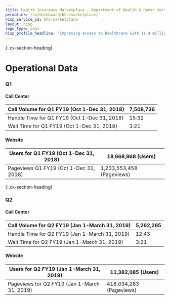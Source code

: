 ```yaml
---
title: Health Insurance Marketplace - Department of Health & Human Services - CX CAP Goal Dashboard
permalink: /cx/dashboard/hhs/marketplace/
hisp_service_id: hhs-marketplace
layout: hisp
logo_type: seal
hisp_profile_headline: "Improving access to healthcare with 11.4 million marketplace enrollments"
---
```


{:.cx-section-heading}

# Operational Data

### Q1

#### Call Center

| Call Volume for Q1 FY19 (Oct 1-Dec 31, 2018) | 7,508,736 |
|----------------------------------------------|-----------|
| Handle Time for Q1 FY19 (Oct 1-Dec 31, 2018) | 15:32     |
| Wait Time for Q1 FY19 (Oct 1-Dec 31, 2018)   | 3:21      |

#### Website 

| Users for Q1 FY19 (Oct 1-Dec 31, 2018)    | 18,668,968 (Users)      |
|----------------------------------------------|-------------------------|
| Pageviews Q1 FY19 (Oct 1-Dec 31, 2018) | 1,233,553,458 (Pageviews) |

{:.cx-section-heading}

### Q2 

#### Call Center

| Call Volume for Q2 FY19 (Jan 1-March 31, 2019) | 5,262,265 |
|----------------------------------------------|-----------|
| Handle Time for Q2 FY19 (Jan 1-March 31, 2019) | 12:43     |
| Wait Time for Q2 FY19 (Jan 1-March 31, 2019)   | 3:21      |

#### Website 

| Users for Q2 FY19 (Jan 1-March 31, 2019)    | 11,382,085 (Users)      |
|----------------------------------------------|-------------------------|
| Pageviews for Q2 FY19 (Jan 1-March 31, 2019) | 418,034,283 (Pageviews) |
